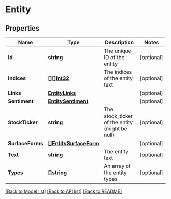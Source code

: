 # Entity

## Properties

Name | Type | Description | Notes
------------ | ------------- | ------------- | -------------
**Id** | **string** | The unique ID of the entity | [optional] 
**Indices** | [**[][]int32**](array.md) | The indices of the entity text | [optional] 
**Links** | [**EntityLinks**](EntityLinks.md) |  | [optional] 
**Sentiment** | [**EntitySentiment**](EntitySentiment.md) |  | [optional] 
**StockTicker** | **string** | The stock_ticker of the entity (might be null) | [optional] 
**SurfaceForms** | [**[]EntitySurfaceForm**](EntitySurfaceForm.md) |  | [optional] 
**Text** | **string** | The entity text | [optional] 
**Types** | **[]string** | An array of the entity types | [optional] 

[[Back to Model list]](../README.md#documentation-for-models) [[Back to API list]](../README.md#documentation-for-api-endpoints) [[Back to README]](../README.md)


